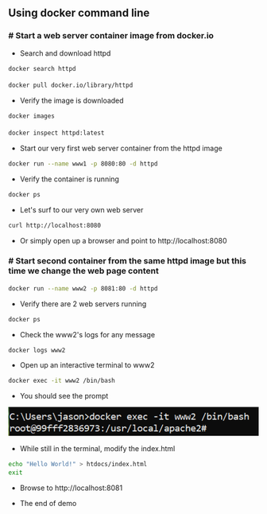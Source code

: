 ## Using docker command line
### # Start a web server container image from docker.io
- Search and download httpd
``` bash
docker search httpd

docker pull docker.io/library/httpd
```

- Verify the image is downloaded
``` bash
docker images

docker inspect httpd:latest
```

- Start our very first web server container from the httpd image
``` bash
docker run --name www1 -p 8080:80 -d httpd
```

- Verify the container is running
``` bash
docker ps

```

- Let's surf to our very own web server
``` bash
curl http://localhost:8080
```

- Or simply open up a browser and point to http://localhost:8080

### # Start second container from the same httpd image but this time we change the web page content
``` bash
docker run --name www2 -p 8081:80 -d httpd
```

- Verify there are 2 web servers running
``` bash
docker ps 
```

- Check the www2's logs for any message
``` bash
docker logs www2
```

- Open up an interactive terminal to www2
``` bash
docker exec -it www2 /bin/bash
```

- You should see the prompt

![image](images/www2_shell.PNG)

- While still in the terminal, modify the index.html
``` bash
echo "Hello World!" > htdocs/index.html
exit
```

- Browse to http://localhost:8081

- The end of demo
















